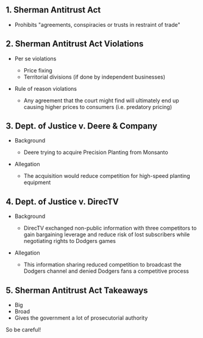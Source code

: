 ## 1. Sherman Antitrust Act

- Prohibits "agreements, conspiracies or trusts in restraint of trade"

## 2. Sherman Antitrust Act Violations 

- Per se violations
    - Price fixing
    - Territorial divisions (if done by independent businesses)

- Rule of reason violations
    - Any agreement that the court might find will ultimately end up causing higher prices to consumers (i.e. predatory pricing)

## 3. Dept. of Justice v. Deere & Company

- Background
    - Deere trying to acquire Precision Planting from Monsanto

- Allegation
    - The acquisition would reduce competition for high-speed planting equipment

## 4. Dept. of Justice v. DirecTV

- Background
    - DirecTV exchanged non-public information with three competitors to gain bargaining leverage and reduce risk of lost subscribers while negotiating rights to Dodgers games

- Allegation
    - This information sharing reduced competition to broadcast the Dodgers channel and denied Dodgers fans a competitive process

## 5. Sherman Antitrust Act Takeaways

- Big
- Broad
- Gives the government a lot of prosecutorial authority

So be careful!

